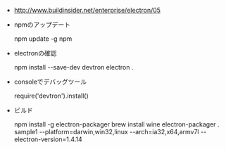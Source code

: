 
- http://www.buildinsider.net/enterprise/electron/05

- npmのアップデート

    npm update -g npm

- electronの確認

    npm install --save-dev devtron
    electron .

- consoleでデバッグツール

    require('devtron').install()

- ビルド

    npm install -g electron-packager
    brew install wine
    electron-packager . sample1 --platform=darwin,win32,linux --arch=ia32,x64,armv7l --electron-version=1.4.14

